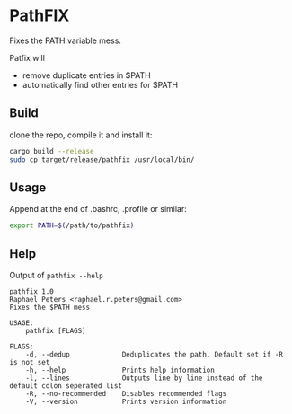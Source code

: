 # PathFIX
Fixes the PATH variable mess.

Patfix will

- remove duplicate entries in $PATH
- automatically find other entries for $PATH

## Build

clone the repo, compile it and install it:

```bash
cargo build --release
sudo cp target/release/pathfix /usr/local/bin/
```

## Usage
Append at the end of .bashrc, .profile or similar:

```bash
export PATH=$(/path/to/pathfix)
```
## Help

Output of `pathfix --help`

```
pathfix 1.0
Raphael Peters <raphael.r.peters@gmail.com>
Fixes the $PATH mess

USAGE:
    pathfix [FLAGS]

FLAGS:
    -d, --dedup             Deduplicates the path. Default set if -R is not set
    -h, --help              Prints help information
    -l, --lines             Outputs line by line instead of the default colon seperated list
    -R, --no-recommended    Disables recommended flags
    -V, --version           Prints version information
```

